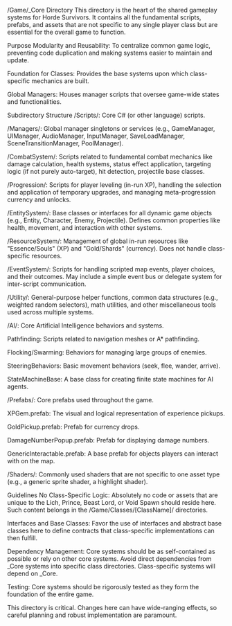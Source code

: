 /Game/_Core Directory
This directory is the heart of the shared gameplay systems for Horde Survivors. It contains all the fundamental scripts, prefabs, and assets that are not specific to any single player class but are essential for the overall game to function.

Purpose
Modularity and Reusability: To centralize common game logic, preventing code duplication and making systems easier to maintain and update.

Foundation for Classes: Provides the base systems upon which class-specific mechanics are built.

Global Managers: Houses manager scripts that oversee game-wide states and functionalities.

Subdirectory Structure
/Scripts/: Core C# (or other language) scripts.

/Managers/: Global manager singletons or services (e.g., GameManager, UIManager, AudioManager, InputManager, SaveLoadManager, SceneTransitionManager, PoolManager).

/CombatSystem/: Scripts related to fundamental combat mechanics like damage calculation, health systems, status effect application, targeting logic (if not purely auto-target), hit detection, projectile base classes.

/Progression/: Scripts for player leveling (in-run XP), handling the selection and application of temporary upgrades, and managing meta-progression currency and unlocks.

/EntitySystem/: Base classes or interfaces for all dynamic game objects (e.g., Entity, Character, Enemy, Projectile). Defines common properties like health, movement, and interaction with other systems.

/ResourceSystem/: Management of global in-run resources like "Essence/Souls" (XP) and "Gold/Shards" (currency). Does not handle class-specific resources.

/EventSystem/: Scripts for handling scripted map events, player choices, and their outcomes. May include a simple event bus or delegate system for inter-script communication.

/Utility/: General-purpose helper functions, common data structures (e.g., weighted random selectors), math utilities, and other miscellaneous tools used across multiple systems.

/AI/: Core Artificial Intelligence behaviors and systems.

Pathfinding: Scripts related to navigation meshes or A* pathfinding.

Flocking/Swarming: Behaviors for managing large groups of enemies.

SteeringBehaviors: Basic movement behaviors (seek, flee, wander, arrive).

StateMachineBase: A base class for creating finite state machines for AI agents.

/Prefabs/: Core prefabs used throughout the game.

XPGem.prefab: The visual and logical representation of experience pickups.

GoldPickup.prefab: Prefab for currency drops.

DamageNumberPopup.prefab: Prefab for displaying damage numbers.

GenericInteractable.prefab: A base prefab for objects players can interact with on the map.

/Shaders/: Commonly used shaders that are not specific to one asset type (e.g., a generic sprite shader, a highlight shader).

Guidelines
No Class-Specific Logic: Absolutely no code or assets that are unique to the Lich, Prince, Beast Lord, or Void Spawn should reside here. Such content belongs in the /Game/Classes/[ClassName]/ directories.

Interfaces and Base Classes: Favor the use of interfaces and abstract base classes here to define contracts that class-specific implementations can then fulfill.

Dependency Management: Core systems should be as self-contained as possible or rely on other core systems. Avoid direct dependencies from _Core systems into specific class directories. Class-specific systems will depend on _Core.

Testing: Core systems should be rigorously tested as they form the foundation of the entire game.

This directory is critical. Changes here can have wide-ranging effects, so careful planning and robust implementation are paramount.